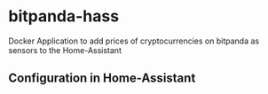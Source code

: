 # bitpanda-hass
Docker Application to add prices of cryptocurrencies on bitpanda as sensors to the Home-Assistant


## Configuration in Home-Assistant